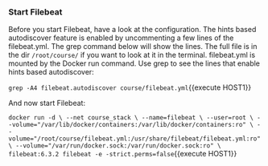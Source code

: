### Start Filebeat

Before you start Filebeat, have a look at the configuration.  The hints based autodiscover feature is enabled by uncommenting a few lines of the filebeat.yml.  The grep command below will show the lines.  The full file is in the dir `/root/course/` if you want to look at it in the terminal. filebeat.yml is mounted by the Docker run command.  Use grep to see the lines that enable hints based autodiscover:

`grep -A4 filebeat.autodiscover course/filebeat.yml`{{execute HOST1}}

And now start Filebeat:

`docker run -d \
--net course_stack \
--name=filebeat \
--user=root \
--volume="/var/lib/docker/containers:/var/lib/docker/containers:ro" \
--volume="/root/course/filebeat.yml:/usr/share/filebeat/filebeat.yml:ro" \
--volume="/var/run/docker.sock:/var/run/docker.sock:ro" \
filebeat:6.3.2 filebeat -e -strict.perms=false`{{execute HOST1}}

